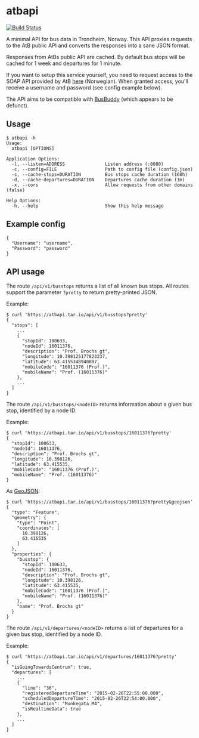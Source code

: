 # atbapi

[![Build Status](https://travis-ci.org/mpolden/atbapi.svg)](https://travis-ci.org/mpolden/atbapi)

A minimal API for bus data in Trondheim, Norway. This API proxies requests to
the AtB public API and converts the responses into a sane JSON format.

Responses from AtBs public API are cached. By default bus stops will be cached
for 1 week and departures for 1 minute.

If you want to setup this service yourself, you need to request access to the
SOAP API provided by AtB [here](https://www.atb.no/aapne-data/category419.html)
(Norwegian). When granted access, you'll receive a username and password (see
config example below).

The API aims to be compatible with [BusBuddy](https://github.com/norrs/busbuddy)
(which appears to be defunct).

## Usage

```
$ atbapi -h
Usage:
  atbapi [OPTIONS]

Application Options:
  -l, --listen=ADDRESS               Listen address (:8080)
  -c, --config=FILE                  Path to config file (config.json)
  -s, --cache-stops=DURATION         Bus stops cache duration (168h)
  -d, --cache-departures=DURATION    Departures cache duration (1m)
  -x, --cors                         Allow requests from other domains (false)

Help Options:
  -h, --help                         Show this help message
```

## Example config

```
{
  "Username": "username",
  "Password": "password"
}
```

## API usage

The route `/api/v1/busstops` returns a list of all known bus stops. All routes
support the parameter `?pretty` to return pretty-printed JSON.

Example:

```
$ curl 'https://atbapi.tar.io/api/v1/busstops?pretty'
{
  "stops": [
    ...
    {
      "stopId": 100633,
      "nodeId": 16011376,
      "description": "Prof. Brochs gt",
      "longitude": 10.398125177823237,
      "latitude": 63.4155348940887,
      "mobileCode": "16011376 (Prof.)",
      "mobileName": "Prof. (16011376)"
    },
    ...
  ]
}
```

The route `/api/v1/busstops/<nodeID>` returns information about a given bus
stop, identified by a node ID.

Example:

```
$ curl 'https://atbapi.tar.io/api/v1/busstops/16011376?pretty'
{
  "stopId": 100633,
  "nodeId": 16011376,
  "description": "Prof. Brochs gt",
  "longitude": 10.398126,
  "latitude": 63.415535,
  "mobileCode": "16011376 (Prof.)",
  "mobileName": "Prof. (16011376)"
}
```

As [GeoJSON](http://geojson.org/):

```
$ curl 'https://atbapi.tar.io/api/v1/busstops/16011376?pretty&geojson'
{
  "type": "Feature",
  "geometry": {
    "type": "Point",
    "coordinates": [
      10.398126,
      63.415535
    ]
  },
  "properties": {
    "busstop": {
      "stopId": 100633,
      "nodeId": 16011376,
      "description": "Prof. Brochs gt",
      "longitude": 10.398126,
      "latitude": 63.415535,
      "mobileCode": "16011376 (Prof.)",
      "mobileName": "Prof. (16011376)"
    },
    "name": "Prof. Brochs gt"
  }
}
```

The route `/api/v1/departures/<nodeID>` returns a list of departures for a given bus
stop, identified by a node ID.

Example:

```
$ curl 'https://atbapi.tar.io/api/v1/departures/16011376?pretty'
{
  "isGoingTowardsCentrum": true,
  "departures": [
    ...
    {
      "line": "36",
      "registeredDepartureTime": "2015-02-26T22:55:00.000",
      "scheduledDepartureTime": "2015-02-26T22:54:00.000",
      "destination": "Munkegata M4",
      "isRealtimeData": true
    },
    ...
  ]
}
```
